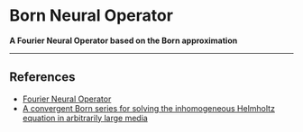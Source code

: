 # Born Neural Operator

**A Fourier Neural Operator based on the Born approximation**

---


## References

- [Fourier Neural Operator](https://arxiv.org/abs/2010.08895)
- [A convergent Born series for solving the inhomogeneous Helmholtz equation in arbitrarily large media](https://www.sciencedirect.com/science/article/pii/S0021999116302595)
